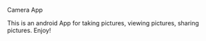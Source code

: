 Camera App


This is an android App for taking pictures, viewing pictures, sharing pictures. Enjoy!
